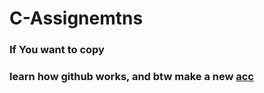 # C-Assignemtns
### If You want to copy 
### learn how github works, and btw make a new [acc](https://github.com/signup?ref_cta=Sign+up&ref_loc=header+logged+out&ref_page=%2F&source=header-home)
